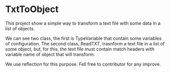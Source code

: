 # TxtToObject
This project show a simple way to transform a text file with some data in a list of objects.

We can see two class, the first is TypeVariable that contain some variables of configuration. The second class, ReadTXT, trasnform a text file in a list of some object, but, for this, the text file must contain match headers with variable name of object that will transform.

We use reflection for this purpose. Fell free to contributor for any improve.
